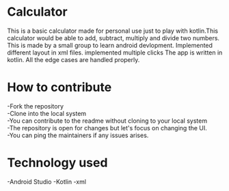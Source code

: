 # Calculator
This is a basic calculator made for personal use just to play with kotlin.This calculator would be able to add, subtract, multiply and divide two numbers.
This is made by a small group to learn android devlopment.
Implemented different layout in xml files.
implemented multiple clicks
The app is written in kotlin.
All the edge cases are handled properly.





# How to contribute
-Fork the repository  
-Clone into the local system  
-You can contribute to the readme without cloning to your local system  
-The repository is open for changes but let's focus on changing the UI.  
-You can ping the maintainers if any issues arises.

# Technology used
-Android Studio
-Kotlin
-xml
